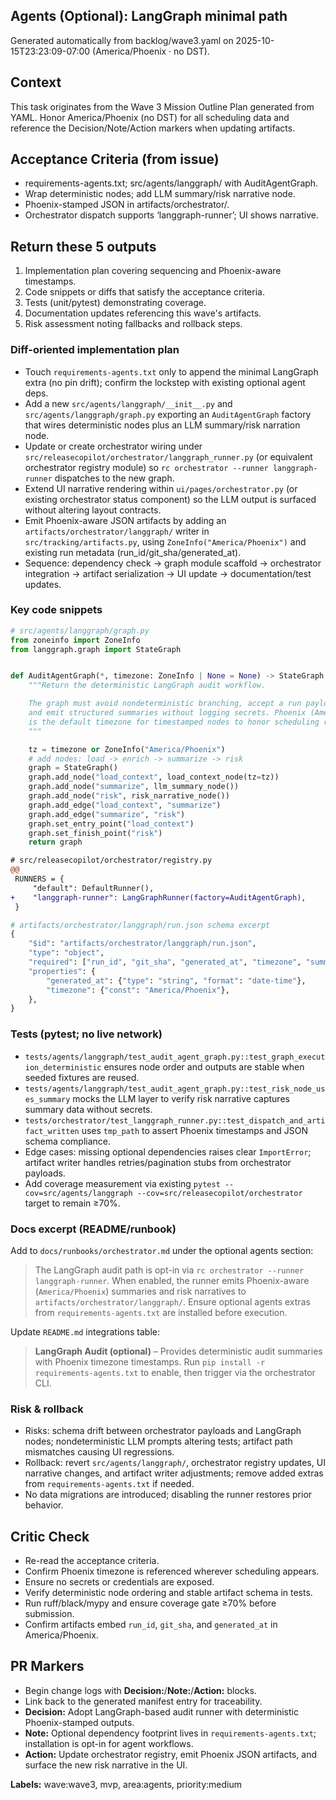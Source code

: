 ## Agents (Optional): LangGraph minimal path

Generated automatically from backlog/wave3.yaml on 2025-10-15T23:23:09-07:00 (America/Phoenix · no DST).

## Context
This task originates from the Wave 3 Mission Outline Plan generated from YAML. Honor America/Phoenix (no DST) for all scheduling data and reference the Decision/Note/Action markers when updating artifacts.

## Acceptance Criteria (from issue)
- requirements-agents.txt; src/agents/langgraph/ with AuditAgentGraph.
- Wrap deterministic nodes; add LLM summary/risk narrative node.
- Phoenix-stamped JSON in artifacts/orchestrator/.
- Orchestrator dispatch supports ‘langgraph-runner’; UI shows narrative.

## Return these 5 outputs
1. Implementation plan covering sequencing and Phoenix-aware timestamps.
2. Code snippets or diffs that satisfy the acceptance criteria.
3. Tests (unit/pytest) demonstrating coverage.
4. Documentation updates referencing this wave's artifacts.
5. Risk assessment noting fallbacks and rollback steps.

### Diff-oriented implementation plan
- Touch `requirements-agents.txt` only to append the minimal LangGraph extra (no pin drift); confirm the lockstep with existing optional agent deps.
- Add a new `src/agents/langgraph/__init__.py` and `src/agents/langgraph/graph.py` exporting an `AuditAgentGraph` factory that wires deterministic nodes plus an LLM summary/risk narration node.
- Update or create orchestrator wiring under `src/releasecopilot/orchestrator/langgraph_runner.py` (or equivalent orchestrator registry module) so `rc orchestrator --runner langgraph-runner` dispatches to the new graph.
- Extend UI narrative rendering within `ui/pages/orchestrator.py` (or existing orchestrator status component) so the LLM output is surfaced without altering layout contracts.
- Emit Phoenix-aware JSON artifacts by adding an `artifacts/orchestrator/langgraph/` writer in `src/tracking/artifacts.py`, using `ZoneInfo("America/Phoenix")` and existing run metadata (run_id/git_sha/generated_at).
- Sequence: dependency check → graph module scaffold → orchestrator integration → artifact serialization → UI update → documentation/test updates.

### Key code snippets
```python
# src/agents/langgraph/graph.py
from zoneinfo import ZoneInfo
from langgraph.graph import StateGraph


def AuditAgentGraph(*, timezone: ZoneInfo | None = None) -> StateGraph:
    """Return the deterministic LangGraph audit workflow.

    The graph must avoid nondeterministic branching, accept a run payload dict,
    and emit structured summaries without logging secrets. Phoenix (America/Phoenix)
    is the default timezone for timestamped nodes to honor scheduling rules.
    """

    tz = timezone or ZoneInfo("America/Phoenix")
    # add nodes: load -> enrich -> summarize -> risk
    graph = StateGraph()
    graph.add_node("load_context", load_context_node(tz=tz))
    graph.add_node("summarize", llm_summary_node())
    graph.add_node("risk", risk_narrative_node())
    graph.add_edge("load_context", "summarize")
    graph.add_edge("summarize", "risk")
    graph.set_entry_point("load_context")
    graph.set_finish_point("risk")
    return graph
```

```diff
# src/releasecopilot/orchestrator/registry.py
@@
 RUNNERS = {
     "default": DefaultRunner(),
+    "langgraph-runner": LangGraphRunner(factory=AuditAgentGraph),
 }
```

```python
# artifacts/orchestrator/langgraph/run.json schema excerpt
{
    "$id": "artifacts/orchestrator/langgraph/run.json",
    "type": "object",
    "required": ["run_id", "git_sha", "generated_at", "timezone", "summary", "risk"],
    "properties": {
        "generated_at": {"type": "string", "format": "date-time"},
        "timezone": {"const": "America/Phoenix"},
    },
}
```

### Tests (pytest; no live network)
- `tests/agents/langgraph/test_audit_agent_graph.py::test_graph_execution_deterministic` ensures node order and outputs are stable when seeded fixtures are reused.
- `tests/agents/langgraph/test_audit_agent_graph.py::test_risk_node_uses_summary` mocks the LLM layer to verify risk narrative captures summary data without secrets.
- `tests/orchestrator/test_langgraph_runner.py::test_dispatch_and_artifact_written` uses `tmp_path` to assert Phoenix timestamps and JSON schema compliance.
- Edge cases: missing optional dependencies raises clear `ImportError`; artifact writer handles retries/pagination stubs from orchestrator payloads.
- Add coverage measurement via existing `pytest --cov=src/agents/langgraph --cov=src/releasecopilot/orchestrator` target to remain ≥70%.

### Docs excerpt (README/runbook)
Add to `docs/runbooks/orchestrator.md` under the optional agents section:

> The LangGraph audit path is opt-in via `rc orchestrator --runner langgraph-runner`. When enabled, the runner emits Phoenix-aware (`America/Phoenix`) summaries and risk narratives to `artifacts/orchestrator/langgraph/`. Ensure optional agents extras from `requirements-agents.txt` are installed before execution.

Update `README.md` integrations table:

> **LangGraph Audit (optional)** – Provides deterministic audit summaries with Phoenix timezone timestamps. Run `pip install -r requirements-agents.txt` to enable, then trigger via the orchestrator CLI.

### Risk & rollback
- Risks: schema drift between orchestrator payloads and LangGraph nodes; nondeterministic LLM prompts altering tests; artifact path mismatches causing UI regressions.
- Rollback: revert `src/agents/langgraph/`, orchestrator registry updates, UI narrative changes, and artifact writer adjustments; remove added extras from `requirements-agents.txt` if needed.
- No data migrations are introduced; disabling the runner restores prior behavior.

## Critic Check
- Re-read the acceptance criteria.
- Confirm Phoenix timezone is referenced wherever scheduling appears.
- Ensure no secrets or credentials are exposed.
- Verify deterministic node ordering and stable artifact schema in tests.
- Run ruff/black/mypy and ensure coverage gate ≥70% before submission.
- Confirm artifacts embed `run_id`, `git_sha`, and `generated_at` in America/Phoenix.

## PR Markers
- Begin change logs with **Decision:**/**Note:**/**Action:** blocks.
- Link back to the generated manifest entry for traceability.
- **Decision:** Adopt LangGraph-based audit runner with deterministic Phoenix-stamped outputs.
- **Note:** Optional dependency footprint lives in `requirements-agents.txt`; installation is opt-in for agent workflows.
- **Action:** Update orchestrator registry, emit Phoenix JSON artifacts, and surface the new risk narrative in the UI.

**Labels:** wave:wave3, mvp, area:agents, priority:medium
